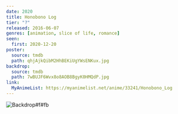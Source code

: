 ```yaml
---
date: 2020
title: Honobono Log
tier: "?"
released: 2016-06-07
genres: [animation, slice of life, romance]
seen:
  first: 2020-12-20
poster:
  source: tmdb
  path: qhjAjkQibM2HhBEKiUgYWsENKux.jpg
backdrop:
  source: tmdb
  path: 7wBUJF6Wvx8o8AOB8BgyK0HMQdP.jpg
link:
  MyAnimeList: https://myanimelist.net/anime/33241/Honobono_Log
---
```


![Backdrop#f#fb](https://www.themoviedb.org/t/p/original/2CWh6yHfu2HIiQ72zsJ98MYZQYl.jpg "Source: TMDB")
